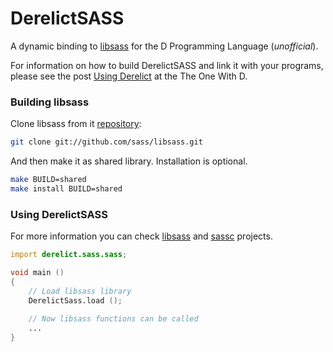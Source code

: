 ﻿# DerelictSASS

A dynamic binding to [libsass](http://sass-lang.com) for the D Programming Language (*unofficial*). 

For information on how to build DerelictSASS and link it with your programs, please see the post [Using Derelict](http://dblog.aldacron.net/derelict-help/using-derelict/) at the The One With D.

### Building libsass
Clone libsass from it [repository](https://github.com/sass/libsass):
```bash
git clone git://github.com/sass/libsass.git
```
And then make it as shared library. Installation is optional.
```bash
make BUILD=shared
make install BUILD=shared
```

### Using DerelictSASS
For more information you can check [libsass](https://github.com/sass/libsass) and [sassc](https://github.com/sass/sassc) projects.
```d
import derelict.sass.sass;

void main ()
{
    // Load libsass library
    DerelictSass.load ();
    
    // Now libsass functions can be called
    ...
}
```
